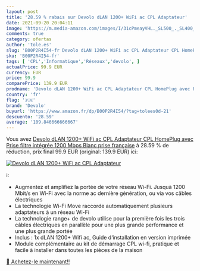 ```yaml
---
layout: post
title: '28.59 % rabais sur Devolo dLAN 1200+ WiFi ac CPL Adaptateur'
date: 2021-09-20 20:04:11
image: 'https://m.media-amazon.com/images/I/31cPmeayVHL._SL500_._SL400_.jpg'
comments: true
category: ofertas
author: 'tole.es'
slug: 'B00P2R4I54-fr Devolo dLAN 1200+ WiFi ac CPL Adaptateur CPL HomePlug avec...'
sku: 'B00P2R4I54-fr'
tags: [ 'CPL','Informatique','Réseaux','devolo', ]
actualPrice: 99.9 EUR
currency: EUR
price: 99.9
comparePrice: 139.9 EUR
prodname: 'Devolo dLAN 1200+ WiFi ac CPL Adaptateur CPL HomePlug avec Prise filtre intégrée 1200 Mbps Blanc  prise française'
country: 'fr'
flag: '🇫🇷'
brand: 'Devolo'
buyurl: 'https://www.amazon.fr/dp/B00P2R4I54/?tag=tolees0d-21'
descuento: '28.59'
average: '109.846666666667'
---
```


Vous avez [Devolo dLAN 1200+ WiFi ac CPL Adaptateur CPL HomePlug avec Prise filtre intégrée 1200 Mbps Blanc  prise française](https://www.amazon.fr/dp/B00P2R4I54/?tag=tolees0d-21)  à  28.59 % de réduction, prix final  99.9 EUR (original: 139.9 EUR) ici:

[![Devolo dLAN 1200+ WiFi ac CPL Adaptateur](https://m.media-amazon.com/images/I/31cPmeayVHL._SL500_._SL400_.jpg)](https://www.amazon.fr/dp/B00P2R4I54/?tag=tolees0d-21)

ℹ️:

- Augmentez et amplifiez la portée de votre réseau Wi-Fi. Jusquà 1200 Mbit/s en Wi-Fi avec la norme ac dernière génération, ou via vos câbles électriques
- La technologie Wi-Fi Move raccorde automatiquement plusieurs adaptateurs à un réseau Wi-Fi
- La technologie range+ de devolo utilise pour la première fois les trois câbles électriques en parallèle pour une plus grande performance et une plus grande portée
- Inclus : 1x dLAN 1200+ Wifi ac, Guide d‘installation en version imprimée
- Module complémentaire au kit de démarrage CPL wi-fi, pratique et facile à installer dans toutes les pièces de la maison

[🛒 Achetez-le maintenant!!](https://www.amazon.fr/dp/B00P2R4I54/?tag=tolees0d-21)
